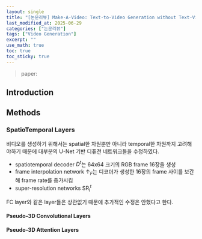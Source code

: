 ```yaml
---
layout: single
title: "[논문리뷰] Make-A-Video: Text-to-Video Generation without Text-Video Data"
last_modified_at: 2025-06-29
categories: ["논문리뷰"]
tags: ["Video Generation"]
excerpt: ""
use_math: true
toc: true
toc_sticky: true
---
```


> paper: 

## Introduction

## Methods

### SpatioTemporal Layers

비디오를 생성하기 위해서는 spatial한 차원뿐만 아니라 temporal한 차원까지 고려해야하기 때문에 대부분의 U-Net 기반 디퓨전 네트워크들을 수정하였다.

- spatiotemporal decoder $D^t$는 64x64 크기의 RGB frame 16장을 생성
- frame interpolation network $\uparrow_F$는 디코더가 생성한 16장의 frame 사이를 보간해 frame rate를 증가시킴
- super-resolution networks $\text{SR}^t_l$

FC layer와 같은 layer들은 상관없기 때문에 추가적인 수정은 안했다고 한다.

#### Pseudo-3D Convolutional Layers



#### Pseudo-3D Attention Layers
